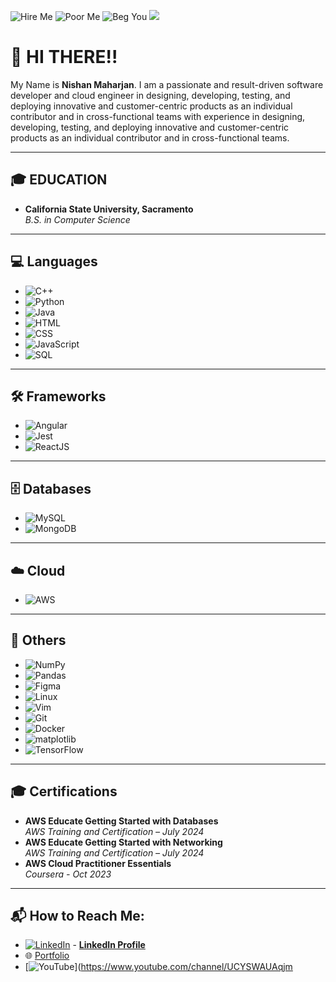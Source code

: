 ![Hire Me](https://media4.giphy.com/media/v1.Y2lkPTc5MGI3NjExYWh0eXlpOWpzbzJhZWRlMDRlam02dHduZ21neG1wNmhra3hzdWl3MSZlcD12MV9pbnRlcm5hbF9naWZfYnlfaWQmY3Q9Zw/aT3yNpYqMzOaN1ScRL/giphy.gif)
![Poor Me](https://media3.giphy.com/media/v1.Y2lkPTc5MGI3NjExYWV2cHpoaGpvYWhoZGlsamZqYmtla2pzbzBkZjA2ZWdlem5tdnB4YiZlcD12MV9pbnRlcm5hbF9naWZfYnlfaWQmY3Q9Zw/8OXXqeYqYonIY/giphy.gif)
![Beg You](https://media1.giphy.com/media/v1.Y2lkPTc5MGI3NjExN2ZjN3diMW1vY245NXF0NzI0cWFtNmQ5c2QyMjl0MWpmNDRpY3JodCZlcD12MV9pbnRlcm5hbF9naWZfYnlfaWQmY3Q9Zw/l2R032V7qRAF8J6qA/giphy.gif)
![](https://media1.giphy.com/media/v1.Y2lkPTc5MGI3NjExcHI2aWlkenQzNDZqcjYxZGNvMWNpa2Q0cnk1NHg2YXBpcG9yZ3g5ciZlcD12MV9pbnRlcm5hbF9naWZfYnlfaWQmY3Q9Zw/bSOSridPZodslccfca/giphy.gif)
# 👋 HI THERE!!

My Name is **Nishan Maharjan**. I am a passionate and result-driven software developer and cloud engineer in designing, developing, testing, and deploying innovative and customer-centric products as an individual contributor and in cross-functional teams with experience in designing, developing, testing, and deploying innovative and customer-centric products as an individual contributor and in cross-functional teams.

---

## 🎓 EDUCATION
- **California State University, Sacramento**  
  _B.S. in Computer Science_  

---

## 💻 Languages
- ![C++](https://img.shields.io/badge/C++-%2300599C.svg?style=flat&logo=c%2B%2B&logoColor=white)
- ![Python](https://img.shields.io/badge/Python-%2314354C.svg?style=flat&logo=python&logoColor=white)
- ![Java](https://img.shields.io/badge/Java-%23ED8B00.svg?style=flat&logo=java&logoColor=white)
- ![HTML](https://img.shields.io/badge/HTML5-%23E34F26.svg?style=flat&logo=html5&logoColor=white)
- ![CSS](https://img.shields.io/badge/CSS3-%231572B6.svg?style=flat&logo=css3&logoColor=white)
- ![JavaScript](https://img.shields.io/badge/JavaScript-%23F7DF1E.svg?style=flat&logo=javascript&logoColor=black)
- ![SQL](https://img.shields.io/badge/SQL-%230066CC.svg?style=flat&logo=sql&logoColor=white)

---

## 🛠️ Frameworks
- ![Angular](https://img.shields.io/badge/AngularJS-%23E23237.svg?style=flat&logo=angular&logoColor=white)
- ![Jest](https://img.shields.io/badge/Jest-%23C21325.svg?style=flat&logo=jest&logoColor=white)
- ![ReactJS](https://img.shields.io/badge/React-%2361DAFB.svg?style=flat&logo=react&logoColor=black)

---

## 🗄️ Databases
- ![MySQL](https://img.shields.io/badge/MySQL-%2300f.svg?style=flat&logo=mysql&logoColor=white)
- ![MongoDB](https://img.shields.io/badge/MongoDB-%2347A248.svg?style=flat&logo=mongodb&logoColor=white)

---

## ☁️ Cloud
- ![AWS](https://img.shields.io/badge/Amazon_AWS-%23232F3E.svg?style=flat&logo=amazon-aws&logoColor=white)

---

## 🔧 Others
- ![NumPy](https://img.shields.io/badge/NumPy-%23013243.svg?style=flat&logo=numpy&logoColor=white)
- ![Pandas](https://img.shields.io/badge/Pandas-%23150458.svg?style=flat&logo=pandas&logoColor=white)
- ![Figma](https://img.shields.io/badge/Figma-%23F24E1E.svg?style=flat&logo=figma&logoColor=white)
- ![Linux](https://img.shields.io/badge/Linux-%23FCC624.svg?style=flat&logo=linux&logoColor=black)
- ![Vim](https://img.shields.io/badge/Vim-%23019733.svg?style=flat&logo=vim&logoColor=white)
- ![Git](https://img.shields.io/badge/Git-%23F05032.svg?style=flat&logo=git&logoColor=white)
- ![Docker](https://img.shields.io/badge/Docker-%232496ED.svg?style=flat&logo=docker&logoColor=white)
- ![matplotlib](https://img.shields.io/badge/matplotlib-%230077B5.svg?style=flat&logo=matplotlib&logoColor=white)
- ![TensorFlow](https://img.shields.io/badge/TensorFlow-%23FF6F00.svg?style=flat&logo=tensorflow&logoColor=white)

---

## 🎓 Certifications
- **AWS Educate Getting Started with Databases**  
  *AWS Training and Certification – July 2024*
- **AWS Educate Getting Started with Networking**  
  *AWS Training and Certification – July 2024*
- **AWS Cloud Practitioner Essentials**  
  *Coursera - Oct 2023*

---

## 📬 How to Reach Me:
- [![LinkedIn](https://img.shields.io/badge/LinkedIn-%230077B5.svg?style=flat&logo=linkedin&logoColor=white)](https://www.linkedin.com/in/nishanmaharjan/) - **[LinkedIn Profile](https://www.linkedin.com/in/nishanmaharjan/)**
- 🌐 [Portfolio](https://nishan-portfolio.netlify.app/)
- [![YouTube](https://img.shields.io/badge/YouTube-%23FF0000.svg?style=flat&logo=youtube&logoColor=white)](https://www.youtube.com/channel/UCYSWAUAqjm
